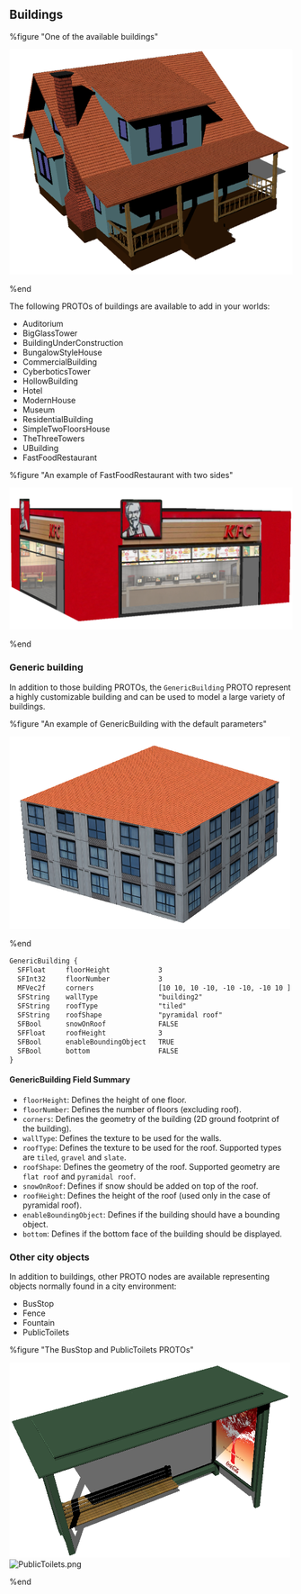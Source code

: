 ## Buildings

%figure "One of the available buildings"

![bungalow_style_house.png](images/bungalow_style_house.png)

%end

The following PROTOs of buildings are available to add in your worlds:

- Auditorium
- BigGlassTower
- BuildingUnderConstruction
- BungalowStyleHouse
- CommercialBuilding
- CyberboticsTower
- HollowBuilding
- Hotel
- ModernHouse
- Museum
- ResidentialBuilding
- SimpleTwoFloorsHouse
- TheThreeTowers
- UBuilding
- FastFoodRestaurant

%figure "An example of FastFoodRestaurant with two sides"

![FastFoodRestaurant.png](images/FastFoodRestaurant.png)

%end

### Generic building

In addition to those building PROTOs, the `GenericBuilding` PROTO represent
a highly customizable building and can be used to model a large variety of
buildings.

%figure "An example of GenericBuilding with the default parameters"

![building.png](images/building.png)

%end

```
GenericBuilding {
  SFFloat     floorHeight            3
  SFInt32     floorNumber            3
  MFVec2f     corners                [10 10, 10 -10, -10 -10, -10 10 ]
  SFString    wallType               "building2"
  SFString    roofType               "tiled"
  SFString    roofShape              "pyramidal roof"
  SFBool      snowOnRoof             FALSE
  SFFloat     roofHeight             3
  SFBool      enableBoundingObject   TRUE
  SFBool      bottom                 FALSE
}
```

#### GenericBuilding Field Summary

- `floorHeight`: Defines the height of one floor.
- `floorNumber`: Defines the number of floors (excluding roof).
- `corners`: Defines the geometry of the building (2D ground footprint of the
building).
- `wallType`: Defines the texture to be used for the walls.
- `roofType`: Defines the texture to be used for the roof. Supported types are
`tiled`, `gravel` and `slate`.
- `roofShape`: Defines the geometry of the roof. Supported geometry are `flat
roof` and `pyramidal roof`.
- `snowOnRoof`: Defines if snow should be added on top of the roof.
- `roofHeight`: Defines the height of the roof (used only in the case of pyramidal
roof).
- `enableBoundingObject`: Defines if the building should have a bounding object.
- `bottom`: Defines if the bottom face of the building should be displayed.

### Other city objects

In addition to buildings, other PROTO nodes are available representing objects
normally found in a city environment:

- BusStop
- Fence
- Fountain
- PublicToilets

%figure "The BusStop and PublicToilets PROTOs"

![bus_stop.png](images/bus_stop.png)
![PublicToilets.png](images/PublicToilets.png)

%end
